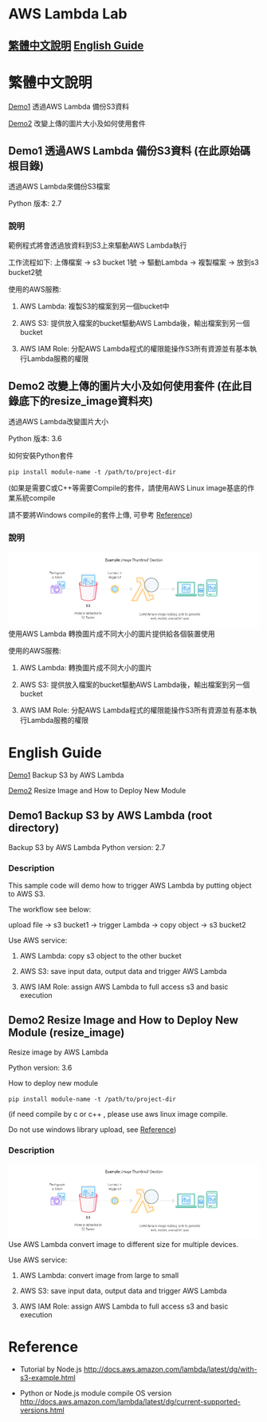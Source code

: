 # AWS Lambda Lab
## [繁體中文說明](#繁體中文) [English Guide](#english)


# 繁體中文說明
[Demo1](#demo1-透過aws-lambda-備份S3資料-(在此原始碼根目錄)) 透過AWS Lambda 備份S3資料

[Demo2](#demo2-改變上傳的圖片大小及如何使用套件-(在此目錄底下的resize_image資料夾)) 改變上傳的圖片大小及如何使用套件

## Demo1 透過AWS Lambda 備份S3資料 (在此原始碼根目錄)
透過AWS Lambda來備份S3檔案

Python 版本: 2.7
### 說明
範例程式將會透過放資料到S3上來驅動AWS Lambda執行

工作流程如下:
上傳檔案 -> s3 bucket 1號 -> 驅動Lambda -> 複製檔案 -> 放到s3 bucket2號

使用的AWS服務:
1. AWS Lambda: 複製S3的檔案到另一個bucket中

2. AWS S3: 提供放入檔案的bucket驅動AWS Lambda後，輸出檔案到另一個bucket

3. AWS IAM Role: 分配AWS Lambda程式的權限能操作S3所有資源並有基本執行Lambda服務的權限


## Demo2  改變上傳的圖片大小及如何使用套件 (在此目錄底下的resize_image資料夾)

透過AWS Lambda改變圖片大小

Python 版本: 3.6

如何安裝Python套件

`pip install module-name -t /path/to/project-dir`

(如果是需要C或C++等需要Compile的套件，請使用AWS Linux image基底的作業系統compile

  請不要將Windows compile的套件上傳, 可參考 [Reference](#reference))
### 說明

![lambda architecture](lambda_file_processing.png)
使用AWS Lambda 轉換圖片成不同大小的圖片提供給各個裝置使用

使用的AWS服務:
1. AWS Lambda: 轉換圖片成不同大小的圖片

2. AWS S3: 提供放入檔案的bucket驅動AWS Lambda後，輸出檔案到另一個bucket 

3. AWS IAM Role: 分配AWS Lambda程式的權限能操作S3所有資源並有基本執行Lambda服務的權限


# English Guide

[Demo1](#demo1-backup-s3-by-aws-lambda-(root-directory)) Backup S3 by AWS Lambda

[Demo2](#demo2-resize-image-and-how-to-deploy-new-module-(resize_image))  Resize Image and How to Deploy New Module


## Demo1 Backup S3 by AWS Lambda (root directory)
Backup S3 by AWS Lambda
Python version: 2.7

### Description

This sample code will demo how to trigger AWS Lambda by putting object to AWS S3.

The workflow see below:

upload file -> s3 bucket1 -> trigger Lambda -> copy object -> s3 bucket2

Use AWS service:
1. AWS Lambda: copy s3 object to the other bucket

2. AWS S3: save input data, output data and trigger AWS Lambda

3. AWS IAM Role: assign AWS Lambda to full access s3 and basic execution


## Demo2 Resize Image and How to Deploy New Module (resize_image)

Resize image by AWS Lambda

Python version: 3.6

How to deploy new module

`pip install module-name -t /path/to/project-dir`

(if need compile by c or c++ , please use aws linux image compile.

  Do not use windows library upload, see [Reference](#reference))
  
### Description
![lambda architecture](lambda_file_processing.png)
Use AWS Lambda convert image to different size for multiple devices.

Use AWS service:
1. AWS Lambda: convert image from large to small

2. AWS S3: save input data, output data and trigger AWS Lambda

3. AWS IAM Role: assign AWS Lambda to full access s3 and basic execution

# Reference
- Tutorial by Node.js
http://docs.aws.amazon.com/lambda/latest/dg/with-s3-example.html

- Python or Node.js module compile OS version
http://docs.aws.amazon.com/lambda/latest/dg/current-supported-versions.html
